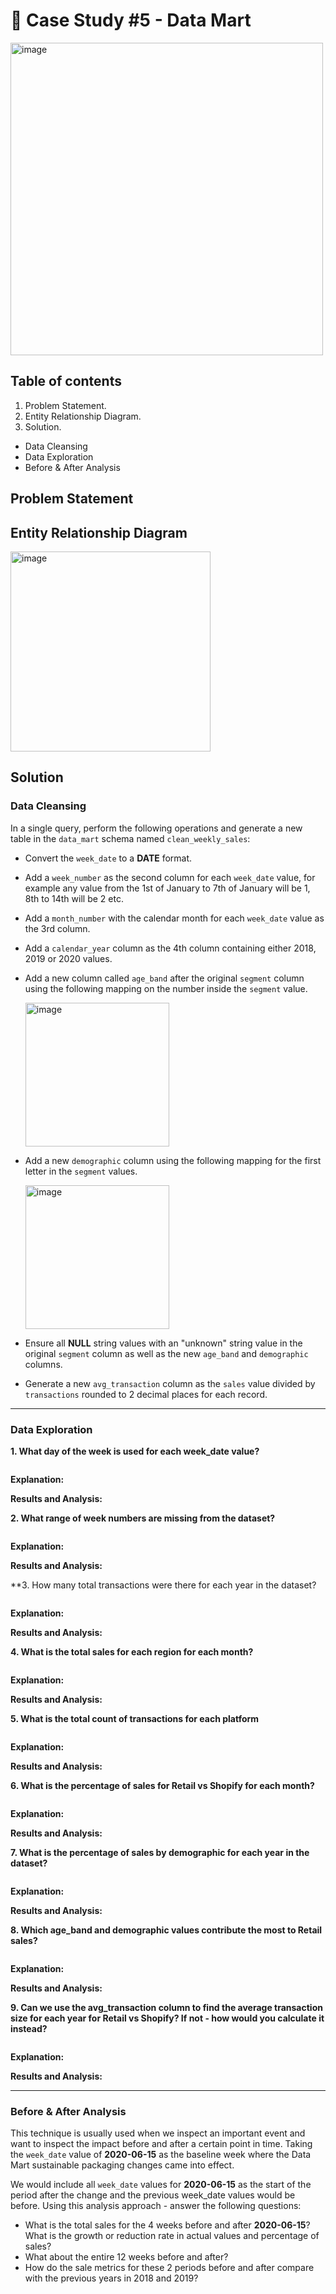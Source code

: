 # 🛒 Case Study #5 - Data Mart

<img width="500" alt="image" src="https://github.com/user-attachments/assets/023fb868-588c-4467-ad00-608dcf49dfdd">

## Table of contents
1. Problem Statement.
2. Entity Relationship Diagram.
3. Solution.
  - Data Cleansing
  - Data Exploration
  - Before & After Analysis

## Problem Statement



## Entity Relationship Diagram

<img width="320" alt="image" src="https://github.com/user-attachments/assets/0b9b33d5-b987-48ae-a2c3-047e44115223">


## Solution

### Data Cleansing

In a single query, perform the following operations and generate a new table in the `data_mart` schema named `clean_weekly_sales`:

- Convert the `week_date` to a **DATE** format.
- Add a `week_number` as the second column for each `week_date` value, for example any value from the 1st of January to 7th of January will be 1, 8th to 14th will be 2 etc.
- Add a `month_number` with the calendar month for each `week_date` value as the 3rd column.
- Add a `calendar_year` column as the 4th column containing either 2018, 2019 or 2020 values.
- Add a new column called `age_band` after the original `segment` column using the following mapping on the number inside the `segment` value.

  <img width="230" alt="image" src="https://github.com/user-attachments/assets/87bd07e7-85e3-4f31-9437-666479815c77">

- Add a new `demographic` column using the following mapping for the first letter in the `segment` values.

  <img width="230" alt="image" src="https://github.com/user-attachments/assets/e9b1b0a2-39aa-4624-9aa2-4ee67ea188de">

- Ensure all **NULL** string values with an "unknown" string value in the original `segment` column as well as the new `age_band` and `demographic` columns.
- Generate a new `avg_transaction` column as the `sales` value divided by `transactions` rounded to 2 decimal places for each record.

---
### Data Exploration

**1. What day of the week is used for each week_date value?**

```sql
```

**Explanation:**

**Results and Analysis:**

**2. What range of week numbers are missing from the dataset?**

```sql
```

**Explanation:**

**Results and Analysis:**

**3. How many total transactions were there for each year in the dataset?

```sql
```

**Explanation:**

**Results and Analysis:**

**4. What is the total sales for each region for each month?**

```sql
```

**Explanation:**

**Results and Analysis:**

**5. What is the total count of transactions for each platform**

```sql
```

**Explanation:**

**Results and Analysis:**

**6. What is the percentage of sales for Retail vs Shopify for each month?**

```sql
```

**Explanation:**

**Results and Analysis:**

**7. What is the percentage of sales by demographic for each year in the dataset?**

```sql
```

**Explanation:**

**Results and Analysis:**

**8. Which age_band and demographic values contribute the most to Retail sales?**

```sql
```

**Explanation:**

**Results and Analysis:**

**9. Can we use the avg_transaction column to find the average transaction size for each year for Retail vs Shopify? If not - how would you calculate it instead?**

```sql
```

**Explanation:**

**Results and Analysis:**


---
### Before & After Analysis

This technique is usually used when we inspect an important event and want to inspect the impact before and after a certain point in time. Taking the `week_date` value of **2020-06-15** as the baseline week where the Data Mart sustainable packaging changes came into effect.

We would include all `week_date` values for **2020-06-15** as the start of the period after the change and the previous week_date values would be before. Using this analysis approach - answer the following questions:

- What is the total sales for the 4 weeks before and after **2020-06-15**? What is the growth or reduction rate in actual values and percentage of sales?
- What about the entire 12 weeks before and after?
- How do the sale metrics for these 2 periods before and after compare with the previous years in 2018 and 2019?

